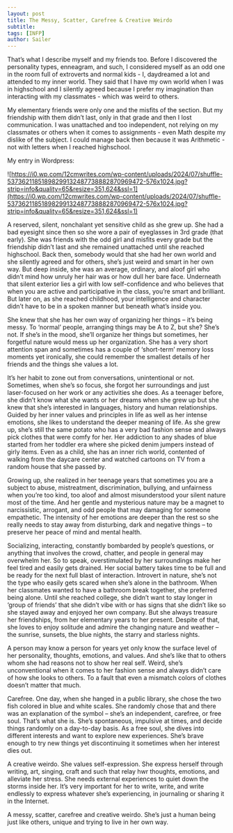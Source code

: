 ```yaml
---
layout: post
title: The Messy, Scatter, Carefree & Creative Weirdo
subtitle: 
tags: [INFP]
author: Sailer
---
```


That’s what I describe myself and my friends too. Before I discovered the personality types, enneagram, and such, I considered myself as an odd one in the room full of extroverts and normal kids - I, daydreamed a lot and attended to my inner world. They said that I have my own world when I was in highschool and I silently agreed because I prefer my imagination than interacting with my classmates - which was weird to others. 

My elementary friends were only one and the misfits of the section. But my friendship with them didn’t last, only in that grade and then I lost communication. I was unattached and too independent, not relying on my classmates or others when it comes to assignments - even Math despite my dislike of the subject. I could manage back then because it was Arithmetic - not with letters when I reached highschool. 

My entry in Wordpress:

![https://i0.wp.com/12cmwrites.com/wp-content/uploads/2024/07/shuffle-53736211851898299132487738882870969472-576x1024.jpg?strip=info&quality=65&resize=351,624&ssl=1](https://i0.wp.com/12cmwrites.com/wp-content/uploads/2024/07/shuffle-53736211851898299132487738882870969472-576x1024.jpg?strip=info&quality=65&resize=351,624&ssl=1)

A reserved, silent, nonchalant yet sensitive child as she grew up. She had a bad eyesight since then so she wore a pair of eyeglasses in 3rd grade (that early). She was friends with the odd girl and misfits every grade but the friendship didn’t last and she remained unattached until she reached highschool. Back then, somebody would that she had her own world and she silently agreed and for others, she’s just weird and smart in her own way. But deep inside, she was an average, ordinary, and aloof girl who didn’t mind how unruly her hair was or how dull her bare face. Underneath that silent exterior lies a girl with low self-confidence and who believes that when you are active and participative in the class, you’re smart and brilliant. But later on, as she reached childhood, your intelligence and character didn’t have to be in a spoken manner but beneath what’s inside you.

She knew that she has her own way of organizing her things – it’s being messy. To ‘normal’ people, arranging things may be A to Z, but she? She’s not. If she’s in the mood, she’ll organize her things but sometimes, her forgetful nature would mess up her organization. She has a very short attention span and sometimes has a couple of ‘short-term’ memory loss moments yet ironically, she could remember the smallest details of her friends and the things she values a lot.

It’s her habit to zone out from conversations, unintentional or not. Sometimes, when she’s so focus, she forgot her surroundings and just laser-focused on her work or any activities she does. As a teenager before, she didn’t know what she wants or her dreams when she grew up but she knew that she’s interested in languages, history and human relationships. Guided by her inner values and principles in life as well as her intense emotions, she likes to understand the deeper meaning of life. As she grew up, she’s still the same potato who has a very bad fashion sense and always pick clothes that were comfy for her. Her addiction to any shades of blue started from her toddler era where she picked denim jumpers instead of girly items. Even as a child, she has an inner rich world, contented of walking from the daycare center and watched cartoons on TV from a random house that she passed by.

Growing up, she realized in her teenage years that sometimes you are a subject to abuse, mistreatment, discrimination, bullying, and unfairness when you’re too kind, too aloof and almost misunderstood your silent nature most of the time. And her gentle and mysterious nature may be a magnet to narcissistic, arrogant, and odd people that may damaging for someone empathetic. The intensity of her emotions are deeper than the rest so she really needs to stay away from disturbing, dark and negative things – to preserve her peace of mind and mental health.

Socializing, interacting, constantly bombarded by people’s questions, or anything that involves the crowd, chatter, and people in general may overwhelm her. So to speak, overstimulated by her surroundings make her feel tired and easily gets drained. Her social battery takes time to be full and be ready for the next full blast of interaction. Introvert in nature, she’s not the type who easily gets scared when she’s alone in the bathroom. When her classmates wanted to have a bathroom break together, she preferred being alone. Until she reached college, she didn’t want to stay longer in ‘group of friends’ that she didn’t vibe with or has signs that she didn’t like so she stayed away and enjoyed her own company. But she always treasure her friendships, from her elementary years to her present. Despite of that, she loves to enjoy solitude and admire the changing nature and weather – the sunrise, sunsets, the blue nights, the starry and starless nights.

A person may know a person for years yet only know the surface level of her personality, thoughts, emotions, and values. And she’s like that to others whom she had reasons not to show her real self. Weird, she’s unconventional when it comes to her fashion sense and always didn’t care of how she looks to others. To a fault that even a mismatch colors of clothes doesn’t matter that much.

Carefree. One day, when she hanged in a public library, she chose the two fish colored in blue and white scales. She randomly chose that and there was an explanation of the symbol – she’s an independent, carefree, or free soul. That’s what she is. She’s spontaneous, impulsive at times, and decide things randomly on a day-to-day basis. As a free soul, she dives into different interests and want to explore new experiences. She’s brave enough to try new things yet discontinuing it sometimes when her interest dies out.

A creative weirdo. She values self-expression. She express herself through writing, art, singing, craft and such that relay hwr thoughts, emotions, and alleviate her stress. She needs external experiences to quiet down the storms inside her. It’s very important for her to write, write, and write endlessly to express whatever she’s experiencing, in journaling or sharing it in the Internet.

A messy, scatter, carefree and creative weirdo. She’s just a human being just like others, unique and trying to live in her own way.
